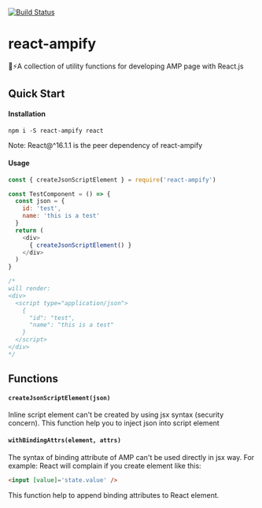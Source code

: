 [![Build Status](https://travis-ci.org/jimmy319/react-ampify.svg?branch=master)](https://travis-ci.org/jimmy319/react-ampify)
# react-ampify
:wrench::zap:A collection of utility functions for developing AMP page with React.js

## Quick Start

#### Installation

```
npm i -S react-ampify react
```

Note: React@^16.1.1 is the peer dependency of react-ampify

#### Usage

```javascript
const { createJsonScriptElement } = require('react-ampify')

const TestComponent = () => {
  const json = {
    id: 'test',
    name: 'this is a test'
  }
  return (
    <div>
      { createJsonScriptElement() }
    </div>
  )
}

/*
will render:
<div>
  <script type="application/json">
    {
      "id": "test",
      "name": "this is a test"
    }
  </script>
</div>
*/ 
```

## Functions

#### `createJsonScriptElement(json)`

Inline script element can't be created by using jsx syntax (security concern). This function help you to inject json into script element

#### `withBindingAttrs(element, attrs)`

The syntax of binding attribute of AMP can't be used directly in jsx way.
For example: React will complain if you create element like this: 

```html
<input [value]='state.value' />
```

This function help to append binding attributes to React element.

